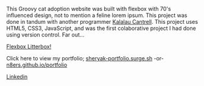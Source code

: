 This Groovy cat adoption website was built with flexbox with 70's influenced design, not to mention a feline lorem ipsum. 
This project was done in tandum with another programmer <a href="https://github.com/klcantrell" target="_blank">Kalalau Cantrell</a>. 
This project uses HTML5, CSS3, JavaScript, and was the first colaborative project I had done using version control.
Far out...

<a href="http://sheryak-flexboxlitterbox.surge.sh/" target="_blank">Flexbox Litterbox!</a>

Click here to view my portfolio;
<a href="http://sheryak-portfolio.surge.sh/" target="_blank">sheryak-portfolio.surge.sh</a>
-or-
<a href="https://n8ers.github.io/portfolio/" target="_blank">n8ers.github.io/portfolio</a>

<a href="https://www.linkedin.com/in/nathan-sheryak-405083136/" target="_blank">Linkedin</a>
